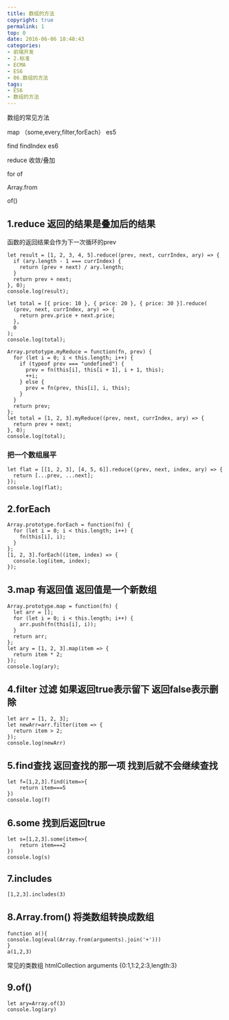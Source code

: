 ```yaml
---
title: 数组的方法
copyright: true
permalink: 1
top: 0
date: 2016-06-06 18:48:43
categories:
- 前端开发
- 2.标准
- ECMA
- ES6
- 06.数组的方法
tags:
- ES6
- 数组的方法
---
```

数组的常见方法

map （some,every,filter,forEach） es5

find findIndex es6

reduce 收敛/叠加


for of

Array.from

of()

## 1.reduce 返回的结果是叠加后的结果

函数的返回结果会作为下一次循环的prev

```
let result = [1, 2, 3, 4, 5].reduce((prev, next, currIndex, ary) => {
  if (ary.length - 1 === currIndex) {
    return (prev + next) / ary.length;
  }
  return prev + next;
}, 0);
console.log(result);

let total = [{ price: 10 }, { price: 20 }, { price: 30 }].reduce(
  (prev, next, currIndex, ary) => {
    return prev.price + next.price;
  },
  0
);
console.log(total);
```
```
Array.prototype.myReduce = function(fn, prev) {
  for (let i = 0; i < this.length; i++) {
    if (typeof prev === "undefined") {
      prev = fn(this[i], this[i + 1], i + 1, this);
      ++i;
    } else {
      prev = fn(prev, this[i], i, this);
    }
  }
  return prev;
};
let total = [1, 2, 3].myReduce((prev, next, currIndex, ary) => {
  return prev + next;
}, 0);
console.log(total);

```
### 把一个数组展平
```
let flat = [[1, 2, 3], [4, 5, 6]].reduce((prev, next, index, ary) => {
  return [...prev, ...next];
});
console.log(flat);
```

## 2.forEach
```
Array.prototype.forEach = function(fn) {
  for (let i = 0; i < this.length; i++) {
    fn(this[i], i);
  }
};
[1, 2, 3].forEach((item, index) => {
  console.log(item, index);
});
```

## 3.map 有返回值 返回值是一个新数组
```
Array.prototype.map = function(fn) {
  let arr = [];
  for (let i = 0; i < this.length; i++) {
    arr.push(fn(this[i], i));
  }
  return arr;
};
let ary = [1, 2, 3].map(item => {
  return item * 2;
});
console.log(ary);
```

## 4.filter 过滤 如果返回true表示留下 返回false表示删除
```
let arr = [1, 2, 3];
let newArr=arr.filter(item => {
  return item > 2;
});
console.log(newArr)
```

## 5.find查找 返回查找的那一项 找到后就不会继续查找
```
let f=[1,2,3].find(item=>{
    return item===5
})
console.log(f)
```

## 6.some 找到后返回true
```
let s=[1,2,3].some(item=>{
    return item===2
})
console.log(s)
```

## 7.includes
```
[1,2,3].includes(3)
```

## 8.Array.from() 将类数组转换成数组
```
function a(){
console.log(eval(Array.from(arguments).join('+')))
}
a(1,2,3)
```

常见的类数组 htmlCollection arguments {0:1,1:2,2:3,length:3}

## 9.of()
```
let ary=Array.of(3)
console.log(ary)
```